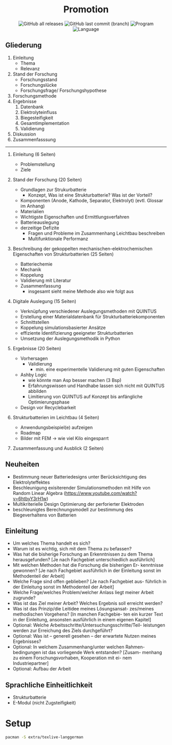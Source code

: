 <div align="center">
    <h1>Promotion</h1>
    <!-- Badges -->
    <p>
        <img alt="GitHub all releases" src="https://img.shields.io/github/v/tag/willi-z/phd_thesis">
        <img alt="GitHub last commit (branch)" src="https://img.shields.io/github/last-commit/willi-z/phd_thesis/main">
        <img alt="Program" src="https://img.shields.io/badge/written_in-LaTeX-blue?logo=latex">
        <img alt="Language" src="https://img.shields.io/badge/language-Deutsch-crimson">
    </p>
</div>

## Gliederung

1. Einleitung
    - Thema
    - Relevanz
2. Stand der Forschung
    - Forschungsstand
    - Forschungslücke
    - Forschungsfrage/ Forschungshypothese
3. Forschungsmethode
4. Ergebnisse
    1. Datenbank
    2. Elektrolyteinfluss
    3. Biegesteifigkeit
    4. Gesamtimplementation
    5. Validierung
5. Diskussion
6. Zusammenfasssung

----------------------------

1. Einleitung (6 Seiten)
    - Problemstellung
    - Ziele
2. Stand der Forschung (20 Seiten)
    - Grundlagen zur Strukurbatterie
        - Konzept, Was ist eine Strukturbatterie? Was ist der Vorteil?
    - Komponenten (Anode, Kathode, Separator, Elektrolyt) (evtl. Glossar im Anhang)
    - Materialien
    - Wichtigste Eigenschaften und Ermittlungsverfahren
    - Batterieauslegung
    - derzeitige Defizite
        - Fragen und Probleme im Zusammenhang Leichtbau beschreiben
        - Multifunktionale Performanz
3. Beschreibung der gekoppelten mechanischen-elektrochemischen Eigenschaften von Strukturbatterien (25 Seiten)
    - Batteriechemie
    - Mechanik
    - Koppelung
    - Validierung mit Literatur
    - Zusammenfassung
        - insgesamt sieht meine Methode also wie folgt aus
4. Digitale Auslegung (15 Seiten)
    - Verknüpfung verschiedener Auslegungsmethoden mit QUINTUS
    - Erstellung einer Materialdatenbank für Strukturbatteriekomponenten
    - Schnittstellen 
    - Koppelung simulationsbasierter Ansätze
    - effiziente Identifizierung geeigneter Strukturbatterien
    - Umsetzung der Auslegungsmethodik in Python
5. Ergebnisse (20 Seiten)
    - Vorhersagen
        - Validierung 
            - min. eine experimentelle Validierung mit guten Eigenschaften
    - Ashby Logic
        - wie könnte man Asp besser machen (3 Bsp)
        - Erfahrungswissen und Handhabe lassen sich nicht mit QUINTUS abbilden
        - Limitierung von QUINTUS auf Konzept bis anfängliche Optimierungsphase
    - Design vor Recyclebarkeit

6. Strukturbatterien im Leichtbau (4 Seiten)
    - Anwendungsbeispiel(e) aufzeigen
    - Roadmap
    - Bilder mit FEM  -> wie viel Kilo eingesparrt

7. Zusammenfassung und Ausblick (2 Seiten)

## Neuheiten

- Bestimmung neuer Batteriedesigns unter Berücksichtigung des Elektrolyteffektes
- Beschleunigung exisiterender Simulationsmethoden mit Hilfe von Random Linear Algebra (https://www.youtube.com/watch?v=6htbyY3rH1w)
- Multikriterielle Design Optimierung der perforierter Elektroden
- beschleunigtes Berechnungsmodell zur bestimmung des Biegeverhaltens von Batterien

## Einleitung

- Um welches Thema handelt es sich?
- Warum ist es wichtig, sich mit dem Thema zu befassen?
- Was hat die bisherige Forschung an Erkenntnissen zu dem
Thema herausgefunden? [Je nach Fachgebiet unterschiedlich
ausführlich]
- Mit welchen Methoden hat die Forschung die bisherigen Er-
kenntnisse gewonnen? [Je nach Fachgebiet ausführlich in der
Einleitung sonst im Methodenteil der Arbeit]
- Welche Frage sind offen geblieben? [Je nach Fachgebiet aus-
führlich in der Einleitung sonst im Methodenteil der Arbeit]
- Welche Frage/welches Problem/welcher Anlass liegt meiner
Arbeit zugrunde?
- Was ist das Ziel meiner Arbeit? Welches Ergebnis soll erreicht
werden?
- Was ist das Prinzip/die Leitidee meines Lösungsansat-
zes/meines methodischen Vorgehens? [In manchen Fachgebie-
ten ein kurzer Text in der Einleitung, ansonsten ausführlich in
einem eigenen Kapitel]
- Optional: Welche Arbeitsschritte/Untersuchungsschritte/Teil-
leistungen werden zur Erreichung des Ziels durchgeführt?
- Optional: Was ist – generell gesehen – der erwartete Nutzen
meines Ergebnisses?
- Optional: In welchem Zusammenhang/unter welchen Rahmen-
bedingungen ist das vorliegende Werk entstanden? [Zusam-
menhang zu einem Forschungsvorhaben, Kooperation mit ei-
nem Industriepartner]
- Optional: Aufbau der Arbeit


## Sprachliche Einheitlichkeit
- Strukturbatterie
- E-Modul (nicht Zugsteifigkeit)

# Setup

```sh
pacman -S extra/texlive-langgerman
```
